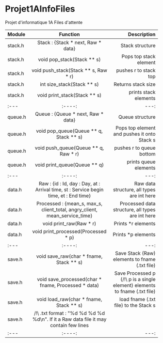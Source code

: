 # Projet1AInfoFiles
Projet d'informatique 1A Files d'attente

| Module    | Function                    | Description     |
| :---      |    :----:                   |          ---:   |
| stack.h   | <struct> Stack : {Stack * next, Raw * data}       | Stack structure   |
| stack.h   | void pop_stack(Stack ** s)        | Pops top stack element      |
| stack.h   | void push_stack(Stack ** s, Raw * r)       | pushes r to stack top |
| stack.h   | int size_stack(Stack ** s)      | Returns stack size      |
| stack.h   | void print_stack(Stack ** s)      | prints stack elements      |
| :---      |    :----:   |          ---: |
| queue.h   | <struct> Queue : {Queue * next, Raw * data}       | Queue structure   |
| queue.h   | void pop_queue(Queue ** q, Stack ** s)        | Pops top element and pushes it onto Stack s|
| queue.h   | void push_queue(Queue ** q, Raw * r)       | pushes r to queue bottom |
| queue.h   | void print_queue(Queue ** q)      | prints queue elements      |
| :---      |    :----:   |          ---: |
| data.h    | <struct> Raw : {id : Id, day : Day, at : Arrival time, st : Service begin time, et : End time}       | Raw data structure, all types are int here   |
| data.h    | <struct> Processed : {mean_s, max_s, client_total, angry_client, mean_service_time}       | Processed data structure, all types are int here|
| data.h    | void print_raw(Raw * r)| Prints *r elements|
| data.h    | void print_processed(Processed * p)| Prints *p elements|
| :---      |    :----:   |          ---: |
| save.h    | void save_raw(char * fname, Stack ** s)       | Save Stack (Raw) elements to fname (.txt file)   |
| save.h    | void save_processed(char * fname, Processed * data)    | Save Processed p (/!\ p is a single element) elements to fname (.txt file)|
| save.h    | void load_raw(char * fname, Stack ** s) | load fname (.txt file) to the Stack s |
| save.h    | /!\ .txt format : "%d %d %d %d %d\n". If it a Raw data file it may contain few lines|
| :---      |    :----:   |          ---: |
